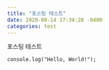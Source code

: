 ```yaml
---
title: "포스팅 테스트"
date: 2020-08-14 17:34:28 -0400
categories: test
---
```

포스팅 테스트

```
console.log("Hello, World!");
```
